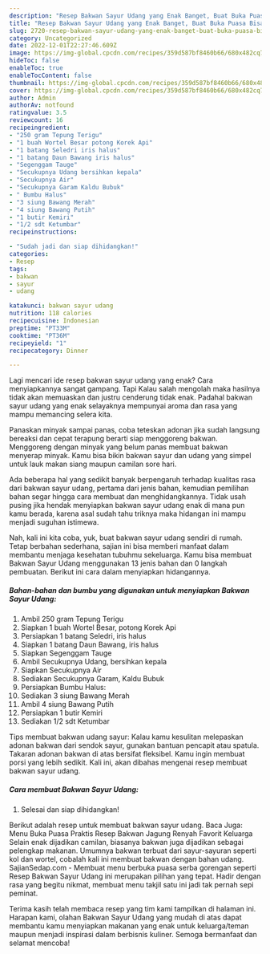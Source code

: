 ```yaml
---
description: "Resep Bakwan Sayur Udang yang Enak Banget, Buat Buka Puasa Bisa Manjain Lidah"
title: "Resep Bakwan Sayur Udang yang Enak Banget, Buat Buka Puasa Bisa Manjain Lidah"
slug: 2720-resep-bakwan-sayur-udang-yang-enak-banget-buat-buka-puasa-bisa-manjain-lidah
category: Uncategorized
date: 2022-12-01T22:27:46.609Z
image: https://img-global.cpcdn.com/recipes/359d587bf8460b66/680x482cq70/bakwan-sayur-udang-foto-resep-utama.jpg
hideToc: false
enableToc: true
enableTocContent: false
thumbnail: https://img-global.cpcdn.com/recipes/359d587bf8460b66/680x482cq70/bakwan-sayur-udang-foto-resep-utama.jpg
cover: https://img-global.cpcdn.com/recipes/359d587bf8460b66/680x482cq70/bakwan-sayur-udang-foto-resep-utama.jpg
author: Admin
authorAv: notfound
ratingvalue: 3.5
reviewcount: 16
recipeingredient:
- "250 gram Tepung Terigu"
- "1 buah Wortel Besar potong Korek Api"
- "1 batang Seledri iris halus"
- "1 batang Daun Bawang iris halus"
- "Segenggam Tauge"
- "Secukupnya Udang bersihkan kepala"
- "Secukupnya Air"
- "Secukupnya Garam Kaldu Bubuk"
- " Bumbu Halus"
- "3 siung Bawang Merah"
- "4 siung Bawang Putih"
- "1 butir Kemiri"
- "1/2 sdt Ketumbar"
recipeinstructions:

- "Sudah jadi dan siap dihidangkan!"
categories:
- Resep
tags:
- bakwan
- sayur
- udang

katakunci: bakwan sayur udang 
nutrition: 118 calories
recipecuisine: Indonesian
preptime: "PT33M"
cooktime: "PT36M"
recipeyield: "1"
recipecategory: Dinner

---
```



Lagi mencari ide resep bakwan sayur udang yang enak? Cara menyiapkannya sangat gampang. Tapi Kalau salah mengolah maka hasilnya tidak akan memuaskan dan justru cenderung tidak enak. Padahal bakwan sayur udang yang enak selayaknya mempunyai aroma dan rasa yang mampu memancing selera kita.


Panaskan minyak sampai panas, coba teteskan adonan jika sudah langsung bereaksi dan cepat terapung berarti siap menggoreng bakwan. Menggoreng dengan minyak yang belum panas membuat bakwan menyerap minyak. Kamu bisa bikin bakwan sayur dan udang yang simpel untuk lauk makan siang maupun camilan sore hari.

Ada beberapa hal yang sedikit banyak berpengaruh terhadap kualitas rasa dari bakwan sayur udang, pertama dari jenis bahan, kemudian pemilihan bahan segar hingga cara membuat dan menghidangkannya. Tidak usah pusing jika hendak menyiapkan bakwan sayur udang enak di mana pun kamu berada, karena asal sudah tahu triknya maka hidangan ini mampu menjadi suguhan istimewa.


Nah, kali ini kita coba, yuk, buat bakwan sayur udang sendiri di rumah. Tetap berbahan sederhana, sajian ini bisa memberi manfaat dalam membantu menjaga kesehatan tubuhmu sekeluarga. Kamu bisa membuat Bakwan Sayur Udang menggunakan 13 jenis bahan dan 0 langkah pembuatan. Berikut ini cara dalam menyiapkan hidangannya.

<!--inarticleads1-->

##### Bahan-bahan dan bumbu yang digunakan untuk menyiapkan Bakwan Sayur Udang:

1. Ambil 250 gram Tepung Terigu
1. Siapkan 1 buah Wortel Besar, potong Korek Api
1. Persiapkan 1 batang Seledri, iris halus
1. Siapkan 1 batang Daun Bawang, iris halus
1. Siapkan Segenggam Tauge
1. Ambil Secukupnya Udang, bersihkan kepala
1. Siapkan Secukupnya Air
1. Sediakan Secukupnya Garam, Kaldu Bubuk
1. Persiapkan  Bumbu Halus:
1. Sediakan 3 siung Bawang Merah
1. Ambil 4 siung Bawang Putih
1. Persiapkan 1 butir Kemiri
1. Sediakan 1/2 sdt Ketumbar


Tips membuat bakwan udang sayur: Kalau kamu kesulitan melepaskan adonan bakwan dari sendok sayur, gunakan bantuan pencapit atau spatula. Takaran adonan bakwan di atas bersifat fleksibel. Kamu ingin membuat porsi yang lebih sedikit. Kali ini, akan dibahas mengenai resep membuat bakwan sayur udang. 

<!--inarticleads2-->

##### Cara membuat Bakwan Sayur Udang:


1. Selesai dan siap dihidangkan!

Berikut adalah resep untuk membuat bakwan sayur udang. Baca Juga: Menu Buka Puasa Praktis Resep Bakwan Jagung Renyah Favorit Keluarga Selain enak dijadikan camilan, biasanya bakwan juga dijadikan sebagai pelengkap makanan. Umumnya bakwan terbuat dari sayur-sayuran seperti kol dan wortel, cobalah kali ini membuat bakwan dengan bahan udang. SajianSedap.com - Membuat menu berbuka puasa serba gorengan seperti Resep Bakwan Sayur Udang ini merupakan pilihan yang tepat. Hadir dengan rasa yang begitu nikmat, membuat menu takjil satu ini jadi tak pernah sepi peminat. 

Terima kasih telah membaca resep yang tim kami tampilkan di halaman ini. Harapan kami, olahan Bakwan Sayur Udang yang mudah di atas dapat membantu kamu menyiapkan makanan yang enak untuk keluarga/teman maupun menjadi inspirasi dalam berbisnis kuliner. Semoga bermanfaat dan selamat mencoba!
